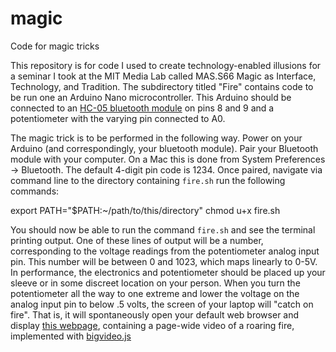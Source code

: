 # magic
Code for magic tricks

This repository is for code I used to create technology-enabled illusions for a seminar I took at the MIT Media Lab called MAS.S66 Magic as Interface, Technology, and Tradition.  The subdirectory titled "Fire" contains code to be run one an Arduino Nano microcontroller.  This Arduino should be connected  to an [HC-05 bluetooth module](http://www.amazon.com/Bluetooth-converter-serial-communication-master/dp/B008AVPE6Q) on pins 8 and 9 and a potentiometer with the varying pin connected to A0.  

The magic trick is to be performed in the following way.  Power on your Arduino (and correspondingly, your bluetooth module).  Pair your Bluetooth module with your computer.  On a Mac this is done from System Preferences -> Bluetooth.  The default 4-digit pin code is 1234.  Once paired, navigate via command line to the directory containing `fire.sh` run the following commands:
  
  export PATH="$PATH:~/path/to/this/directory"
  chmod u+x fire.sh
  
You should now be able to run the command `fire.sh` and see the terminal printing output.  One of these lines of output will be a number, corresponding to the voltage readings from the potentiometer analog input pin.  This number will be between 0 and 1023, which maps linearly to 0-5V.  In performance, the electronics and potentiometer should be placed up your sleeve or in some discreet location on your person.  When you turn the potentiometer all the way to one extreme and lower the voltage on the analog input pin to below .5 volts, the screen of your laptop will "catch on fire".  That is, it will spontaneously open your default web browser and display [this webpage](http://mcdonnell.mit.edu/human/magicfire.html), containing a page-wide video of a roaring fire, implemented with [bigvideo.js](http://dfcb.github.io/BigVideo.js/)
  
